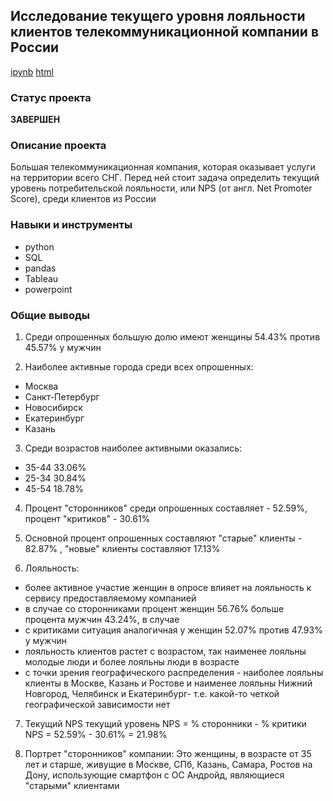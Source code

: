 ## Исследование текущего уровня лояльности клиентов телекоммуникационной компании в России

[ipynb](https://github.com/splin-post/Portfolio/blob/main/project_nps/project_nps_pub.ipynb)    [html](https://github.com/splin-post/Portfolio/blob/main/project_nps/project_nps_pub.html)

### Статус проекта
<b>ЗАВЕРШЕН</b>


### Описание проекта
Большая телекоммуникационная компания, которая оказывает услуги на территории всего СНГ. Перед ней стоит задача определить текущий уровень потребительской лояльности, или NPS (от англ. Net Promoter Score), среди клиентов из России


### Навыки и инструменты
- python
- SQL
- pandas
- Tableau
- powerpoint


### Общие выводы

1. Среди опрошенных большую долю имеют женщины 54.43% против 45.57% у мужчин

2. Наиболее активные города среди всех опрошенных:
- Москва
- Санкт-Петербург
- Новосибирск
- Екатеринбург
- Казань

3. Среди возрастов наиболее активными оказались:
- 35-44 33.06%
- 25-34 30.84%
- 45-54 18.78%

4. Процент "сторонников" среди опрошенных составляет - 52.59%, процент "критиков" - 30.61%

5. Основной процент опрошенных составляют "старые" клиенты - 82.87% , "новые" клиенты
составляют 17.13%

6. Лояльность:
- более активное участие женщин в опросе влияет на лояльность к сервису предоставляемому
компанией
- в случае со сторонниками процент женщин 56.76% больше процента мужчин 43.24%, в случае
- с критиками ситуация аналогичная у женщин 52.07% против 47.93% у мужчин
- лояльность клиентов растет с возрастом, так наименее лояльны молодые люди и более лояльны
люди в возрасте
- с точки зрения географического распределения - наиболее лояльны клиенты в Москве, Казань и
Ростове и наименее лояльны Нижний Новгород, Челябинск и Екатеринбург- т.е. какой-то четкой
географической зависимости нет

7. Текущий NPS
текущий уровень NPS = % сторонники - % критики
NPS = 52.59% - 30.61% = 21.98%

8. Портрет "сторонников" компании:
Это женщины, в возрасте от 35 лет и старше, живущие в Москве, СПб, Казань, Самара, Ростов на
Дону, использующие смартфон с ОС Андройд, являющиеся "старыми" клиентами
